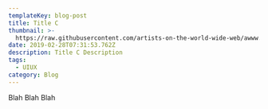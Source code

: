 ```yaml
---
templateKey: blog-post
title: Title C
thumbnail: >-
  https://raw.githubusercontent.com/artists-on-the-world-wide-web/awww.rocks/master/static/img/image_from_ios-2x.png
date: 2019-02-28T07:31:53.762Z
description: Title C Description
tags:
  - UIUX
category: Blog
---
```

Blah Blah Blah
